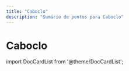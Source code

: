 ```yaml
---
title: "Caboclo"
description: "Sumário de pontos para Caboclo"
---
```


# Caboclo

import DocCardList from '@theme/DocCardList';

<DocCardList />
